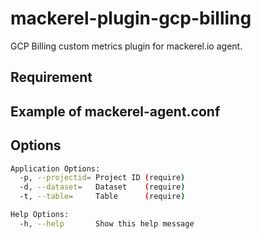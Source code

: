 # mackerel-plugin-gcp-billing

GCP Billing custom metrics plugin for mackerel.io agent.

## Requirement

## Example of mackerel-agent.conf

## Options

```bash
Application Options:
  -p, --projectid= Project ID (require)
  -d, --dataset=   Dataset    (require)
  -t, --table=     Table      (require)

Help Options:
  -h, --help       Show this help message
```